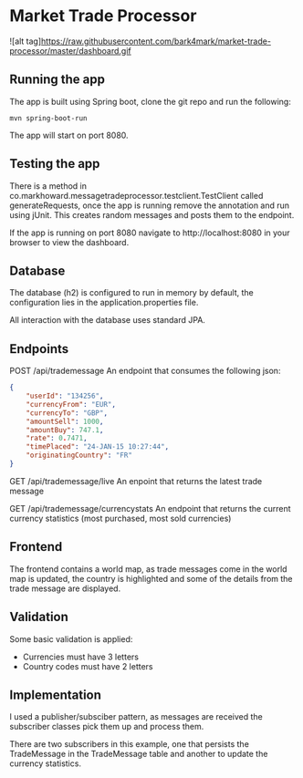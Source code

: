 Market Trade Processor
======================

![alt tag]https://raw.githubusercontent.com/bark4mark/market-trade-processor/master/dashboard.gif

Running the app
---------------
The app is built using Spring boot, clone the git repo and run the following:
```
mvn spring-boot-run
```

The app will start on port 8080.

Testing the app
---------------
There is a method in co.markhoward.messagetradeprocessor.testclient.TestClient called
generateRequests, once the app is running remove the annotation and run using
jUnit. This creates random messages and posts them to the endpoint.

If the app is running on port 8080 navigate to http://localhost:8080 in your browser
to view the dashboard.

Database
--------
The database (h2) is configured to run in memory by default, the configuration lies
in the application.properties file.

All interaction with the database uses standard JPA.

Endpoints
---------
POST /api/trademessage
An endpoint that consumes the following json:
```json
{
    "userId": "134256",
    "currencyFrom": "EUR",
    "currencyTo": "GBP",
    "amountSell": 1000,
    "amountBuy": 747.1,
    "rate": 0.7471,
    "timePlaced": "24-JAN-15 10:27:44",
    "originatingCountry": "FR"
}
```

GET /api/trademessage/live
An enpoint that returns the latest trade message

GET /api/trademessage/currencystats
An endpoint that returns the current currency statistics
(most purchased, most sold currencies)

Frontend
--------
The frontend contains a world map, as trade messages come in the world map is
updated, the country is highlighted and some of the details from the trade message
are displayed.

Validation
----------
Some basic validation is applied:
* Currencies must have 3 letters
* Country codes must have 2 letters

Implementation
--------------
I used a publisher/subsciber pattern, as messages are received the subscriber classes
pick them up and process them.

There are two subscribers in this example, one that persists the TradeMessage in
the TradeMessage table and another to update the currency statistics.
